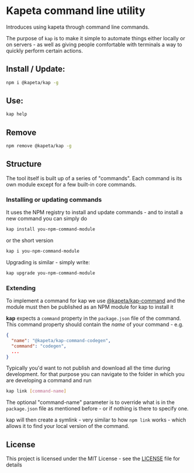 # Kapeta command line utility

Introduces using kapeta through command line commands. 

The purpose of ```kap``` is to make it simple to automate things 
either locally or on servers - 
as well as giving people comfortable with terminals a way to quickly perform
certain actions.

## Install / Update:
```bash
npm i @kapeta/kap -g
``` 

## Use:
```bash
kap help
``` 

## Remove
```bash
npm remove @kapeta/kap -g
``` 

## Structure
The tool itself is built up of a series of "commands". Each command is
its own module except for a few built-in core commands. 

### Installing or updating commands
It uses the NPM registry to install and update commands - and to install a new command
you can simply do 
```bash
kap install you-npm-command-module
```
or the short version
```bash
kap i you-npm-command-module
```

Upgrading is similar - simply write:
```bash
kap upgrade you-npm-command-module
```

### Extending
To implement a command for kap we use
[@kapeta/kap-command](https://github.com/kapetacom/cli-kap-command)
and the module must then be published as an NPM module for kap to install it

**kap** expects a ```command``` property in the ```package.json``` file
of the command. This command property should contain the *name* of your command -
e.g.
```json
{
  "name": "@kapeta/kap-command-codegen",
  "command": "codegen",
  ...
} 
```

Typically you'd want to not publish and download all the time during development. 
for that purpose you can navigate to the folder in which you are developing a command 
and run 
```bash
kap link [command-name]
```
The optional "command-name" parameter is to override what is in the 
```package.json``` file as mentioned before - or if nothing is there to 
specify one.    

kap will then create a symlink - very similar to 
how ```npm link``` works - which allows it to find your local version of
the command.

## License

This project is licensed under the MIT License - see the [LICENSE](LICENSE) file for details